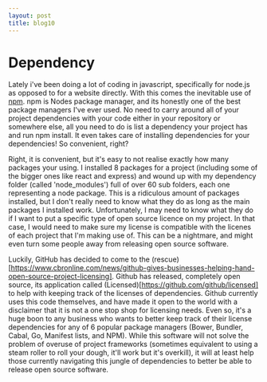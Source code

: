 ```yaml
---
layout: post
title: blog10
---
```

# Dependency
Lately i've been doing a lot of coding in javascript, specifically for node.js as opposed to for a website directly. With this comes the inevitable use of [npm](https://www.npmjs.com/). npm is Nodes package manager, and its honestly one of the best package managers I've ever used. No need to carry around all of your project dependencies with your code either in your repository or somewhere else, all you need to do is list a dependency your project has and run npm install. It even takes care of installing dependencies for your dependencies! So convenient, right?

Right, it is convenient, but it's easy to not realise exactly how many packages your using. I installed 8 packages for a project (including some of the bigger ones like react and express) and wound up with my dependency folder (called 'node_modules') full of over 60 sub folders, each one representing a node package. This is a ridiculous amount of packages installed, but I don't really need to know what they do as long as the main packages I installed work. Unfortunately, I may need to know what they do if I want to put a specific type of open source licence on my project. In that case, I would need to make sure my license is compatible with the licenes of each project that I'm making use of. This can be a nightmare, and might even turn some people away from releasing open source software.

Luckily, GitHub has decided to come to the (rescue)[https://www.cbronline.com/news/github-gives-businesses-helping-hand-open-source-project-licensing]. Github has released, completely open source, its application called (Licensed)[https://github.com/github/licensed] to help with keeping track of the licenses of dependencies. Github currently uses this code themselves, and have made it open to the world with a disclaimer that it is not a one stop shop for licensing needs. Even so, it's a huge boon to any business who wants to better keep track of their license dependencies for any of 6 popular package managers (Bower, Bundler, Cabal, Go, Manifest lists, and NPM). While this software will not solve the problem of overuse of project frameworks (sometimes equivalent to using a steam roller to roll your dough, it'll work but it's overkill), it will at least help those currently navigating this jungle of dependencies to better be able to release open source software.